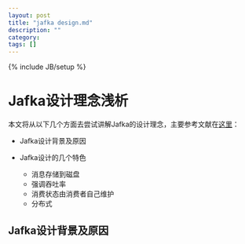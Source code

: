 ```yaml
---
layout: post
title: "jafka design.md"
description: ""
category: 
tags: []
---
```

{% include JB/setup %}

Jafka设计理念浅析
===

本文将从以下几个方面去尝试讲解Jafka的设计理念，主要参考文献在[这里](http://incubator.apache.org/kafka/design.html)：  

* Jafka设计背景及原因

* Jafka设计的几个特色  
    * 消息存储到磁盘
    * 强调吞吐率   
    * 消费状态由消费者自己维护
    * 分布式

## Jafka设计背景及原因



	




